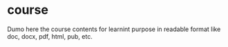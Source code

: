 # course
Dumo here the course contents for learnint purpose in readable format like doc, docx, pdf, html, pub, etc.
